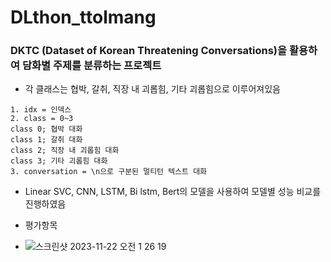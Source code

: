 # DLthon_ttolmang

### DKTC (Dataset of Korean Threatening Conversations)을 활용하여 담화별 주제를 분류하는 프로젝트

- 각 클래스는 협박, 갈취, 직장 내 괴롭힘, 기타 괴롭힘으로 이루어져있음
```
1. idx = 인덱스
2. class = 0~3
class 0; 협박 대화
class 1; 갈취 대화
class 2; 직장 내 괴롭힘 대화
class 3; 기타 괴롭힘 대화
3. conversation = \n으로 구분된 멀티턴 텍스트 대화
```
- Linear SVC, CNN, LSTM, Bi lstm, Bert의 모델을 사용하여 모델별 성능 비교를 진행하였음

- 평가항목
- ![스크린샷 2023-11-22 오전 1 26 19](https://github.com/minsung6333/DLthon_ttolmang/assets/138687269/8e88c881-48c6-42a4-8cb3-fea3e9cdf0cb)
